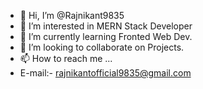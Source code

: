 - 👋 Hi, I’m @Rajnikant9835
- 👀 I’m interested in MERN Stack Developer
- 🌱 I’m currently learning Fronted Web Dev.
- 💞️ I’m looking to collaborate on Projects.
- 📫 How to reach me ...
- E-mail:- rajnikantofficial9835@gmail.com

<!---
Rajnikant9835/Rajnikant9835 is a ✨ special ✨ repository because its `README.md` (this file) appears on your GitHub profile.
You can click the Preview link to take a look at your changes.
--->
